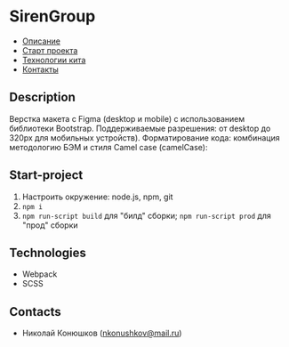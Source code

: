 # SirenGroup

- [Описание](#description)
- [Старт проекта](#start-project)
- [Технологии кита](#technologies)
- [Контакты](#contacts)

## Description

Верстка макета с Figma (desktop и mobile) с использованием библиотеки Bootstrap. 
Поддерживаемые разрешения: от desktop до 320px для мобильных устройств).
Форматирование кода: комбинация методологию БЭМ и стиля Camel case (camelCase):

## Start-project

1. Настроить окружение: node.js, npm, git
2. `npm i`
3. `npm run-script build` для "билд" сборки; `npm run-script prod` для "прод" сборки

## Technologies

- Webpack
- SCSS

## Contacts
- Николай Конюшков ([nkonushkov@mail.ru](mailto:nkonushkov@mail.ru))